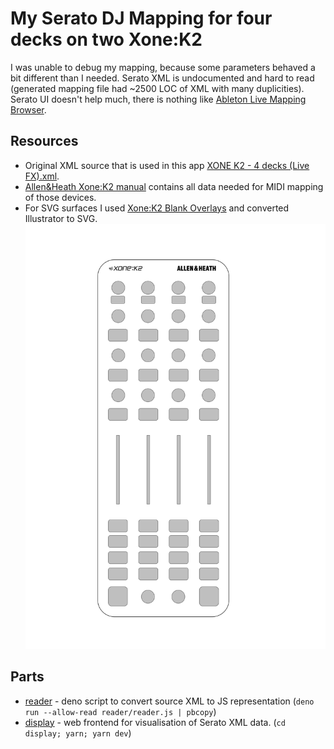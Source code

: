 # My Serato DJ Mapping for four decks on two Xone:K2

I was unable to debug my mapping, because some parameters behaved a bit different than I needed.
Serato XML is undocumented and hard to read (generated mapping file had ~2500 LOC of XML with many duplicities).
Serato UI doesn't help much, there is nothing like [Ableton Live Mapping Browser](https://www.ableton.com/en/manual/midi-and-key-remote-control/#29-2-the-mapping-browser). 

## Resources
* Original XML source that is used in this app [XONE K2 - 4 decks (Live FX).xml](XONE%20K2%20-%204%20decks%20%28Live%20FX%29.xml).
* [Allen&Heath Xone:K2 manual](https://www.allen-heath.com/media/XoneK2_UG_AP8509_3.pdf) contains all data needed for MIDI mapping of those devices.
* For SVG surfaces  I used [Xone:K2 Blank Overlays](https://www.allen-heath.com/media/Xone+K2+Blank+Overlays.zip) and converted Illustrator to SVG.
![K2 Blank.svg](K2%20Blank.svg)

## Parts

* [reader](reader) - deno script to convert source XML to JS representation (`deno run --allow-read reader/reader.js | pbcopy`)
* [display](display) - web frontend for visualisation of Serato XML data. (`cd display; yarn; yarn dev`)